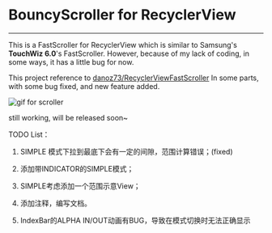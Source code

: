 # BouncyScroller for RecyclerView


----------


This is a FastScroller for RecyclerView which is similar to Samsung's **TouchWiz 6.0**'s FastScroller. However, because of my lack of coding, in some ways, it has a little bug for now.

This project reference to [danoz73/RecyclerViewFastScroller][1] In some parts, with some bug fixed, and new feature added.

![gif for scroller][2]

still working, will be released soon~

TODO List：

1. SIMPLE 模式下拉到最底下会有一定的间隙，范围计算错误；(fixed)

2. 添加带INDICATOR的SIMPLE模式；

3. SIMPLE考虑添加一个范围示意View；

4. 添加注释，编写文档。

5. IndexBar的ALPHA IN/OUT动画有BUG，导致在模式切换时无法正确显示

  [1]: https://github.com/danoz73/RecyclerViewFastScroller
  [2]: https://github.com/microstudent/microstudent.github.io/raw/master/b.gif
